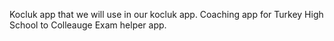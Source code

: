 Kocluk app that we will use in our kocluk app. Coaching app for Turkey High School to Colleauge Exam helper app.
